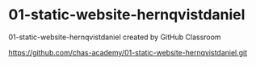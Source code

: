 # 01-static-website-hernqvistdaniel
01-static-website-hernqvistdaniel created by GitHub Classroom

https://github.com/chas-academy/01-static-website-hernqvistdaniel.git
